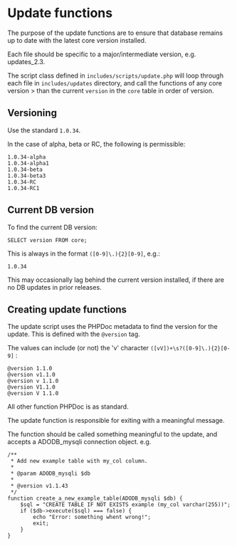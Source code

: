 Update functions
================

The purpose of the update functions are to ensure that database remains up to
date with the latest core version installed.

Each file should be specific to a major/intermediate version, e.g. updates_2.3.

The script class defined in `includes/scripts/update.php` will loop through
each file in `includes/updates` directory, and call the functions of any
core version > than the current `version` in the `core` table in order
of version.

Versioning
----------

Use the standard `1.0.34`.

In the case of alpha, beta or RC, the following is permissible:

    1.0.34-alpha
    1.0.34-alpha1
    1.0.34-beta
    1.0.34-beta3
    1.0.34-RC
    1.0.34-RC1

Current DB version
------------------

To find the current DB version:

    SELECT version FROM core;

This is always in the format `([0-9]\.){2}[0-9]`, e.g.:

    1.0.34

This may occasionally lag behind the current version installed,
if there are no DB updates in prior releases.

Creating update functions
-------------------------

The update script uses the PHPDoc metadata to find the version for the update.
This is defined with the `@version` tag.

The values can include (or not) the 'v' character `([vV])+\s?([0-9]\.){2}[0-9]` :

    @version 1.1.0
    @version v1.1.0
    @version v 1.1.0
    @version V1.1.0
    @version V 1.1.0

All other function PHPDoc is as standard.

The update function is responsible for exiting with a meaningful message.

The function should be called something meaningful to the update,
and accepts a ADODB_mysqli connection object. e.g.

    /**
     * Add new example table with my_col column.
     *
     * @param ADODB_mysqli $db
     *
     * @version v1.1.43
     */
    function create_a_new_example_table(ADODB_mysqli $db) {
        $sql = "CREATE TABLE IF NOT EXISTS example (my_col varchar(255))";
        if ($db->execute($sql) === false) {
            echo "Error: something whent wrong!";
            exit;
        }
    }
